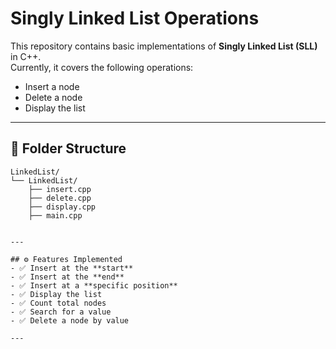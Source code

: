 # Singly Linked List Operations  

This repository contains basic implementations of **Singly Linked List (SLL)** in C++.  
Currently, it covers the following operations:  

- Insert a node  
- Delete a node  
- Display the list  

---

## 📂 Folder Structure
```text
LinkedList/
└── LinkedList/
    ├── insert.cpp
    ├── delete.cpp
    ├── display.cpp
    ├── main.cpp


---

## ⚙️ Features Implemented
- ✅ Insert at the **start**
- ✅ Insert at the **end**
- ✅ Insert at a **specific position**
- ✅ Display the list
- ✅ Count total nodes
- ✅ Search for a value
- ✅ Delete a node by value

---



